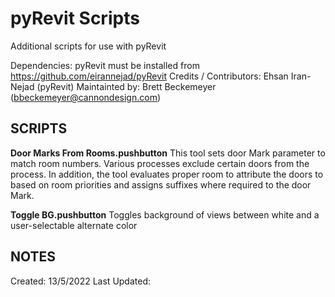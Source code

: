 # 
# pyRevit Scripts
 Additional scripts for use with pyRevit

Dependencies: pyRevit must be installed from https://github.com/eirannejad/pyRevit
Credits / Contributors: Ehsan Iran-Nejad (pyRevit)
Maintainted by: Brett Beckemeyer (bbeckemeyer@cannondesign.com)

SCRIPTS
-------

**Door Marks From Rooms.pushbutton** 
This tool sets door Mark parameter to match room numbers. Various processes exclude certain doors from the process. In addition, the tool evaluates proper room to attribute the doors to based on room priorities and assigns suffixes where required to the door Mark.

**Toggle BG.pushbutton** 
Toggles background of views between white and a user-selectable alternate color

NOTES
-----


Created: 13/5/2022
Last Updated: 
